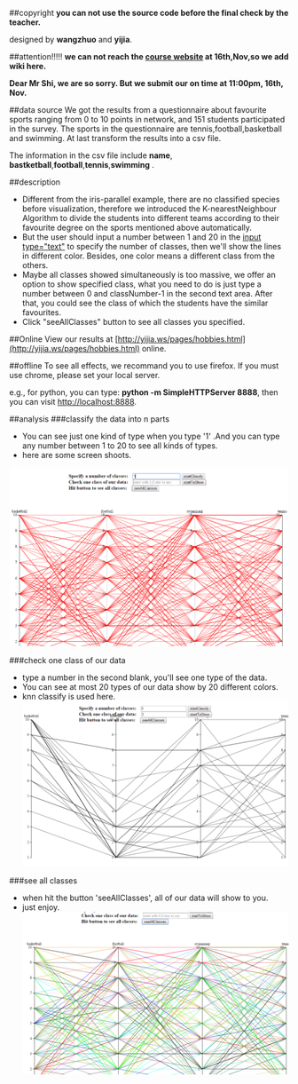 ##copyright
__you can not use the source code before the final check by the teacher.__

designed by __wangzhuo__ and __yijia__.

##attention!!!!!
__we can not reach the [course website](http://211.147.15.14/UCAS_14_Fall/index.php/Home) at 16th,Nov,so we add wiki here.__ 

__Dear Mr Shi, we are so sorry. But we submit our on time at 11:00pm, 16th, Nov.__

##data source
We got the results from a questionnaire about favourite sports ranging from 0 to 10 points in network, and 151 students participated in the survey. The sports in the questionnaire are tennis,football,basketball and swimming. At last transform the results into a csv file.

The information in the csv file include __name__, __bastketball__,__football__,__tennis__,__swimming__ .


##description
*   Different from the iris-parallel example, there are no classified species before visualization, therefore we introduced the K-nearestNeighbour Algorithm to divide the students into different teams according to their favourite degree on the sports mentioned above automatically. 
*   But the user should input a number between 1 and 20 in the [input type="text"]() to specify the number of classes, then we'll show the lines in different color. Besides, one color means a different class from the others. 
*   Maybe all classes showed simultaneously is too massive, we offer an option to show specified class, what you need to do is just type a number between 0 and classNumber-1 in the second text area. After that, you could see the class of which the students have the similar favourites.
*   Click "seeAllClasses" button to see all classes you specified.

##Online
View our results at [http://yijia.ws/pages/hobbies.html](http://yijia.ws/pages/hobbies.html) online.

##offline
To see all effects, we recommand you to use firefox. If you must use chrome, please set your local server.

e.g., for python, you can type: __python -m SimpleHTTPServer 8888__, then you can visit [http://localhost:8888](http://localhost:8888).

##analysis
###classify the data into n parts
*	You can see just one kind of type when you type '1' .And you can type any number between 1 to 20 to see all kinds of types.
*	here are some screen shoots.

![img](./yijia_wangzhuo_A3_1.PNG)

###check one class of our data
*	type a number in the second blank, you'll see one type of the data.
*	You can see at most 20 types of our data show by 20 different colors.
*	knn classify is used here.
![img](./yijia_wangzhuo_A3_2.PNG)

###see all classes
*	when hit the button 'seeAllClasses', all of our data will show to you.
*	just enjoy.
![img](./yijia_wangzhuo_A3_3.PNG)

